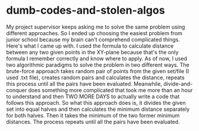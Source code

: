 # dumb-codes-and-stolen-algos
My project supervisor keeps asking me to solve the same problem using different approaches. So I ended up choosing the easiest problem from junior school because my brain can't comprehend complicated things. 
Here's what I came up with. 
I used the formula to calculate distance between any two given points in the XY-plane because that's the only formula I remember correctly and know where to apply. 
As of now, I used two algorithmic paradigms to solve the problem in two different ways. 
The brute-force approach takes random pair of points from the given set/file (I used .txt file), creates random pairs and calculates the distance, repeats this process until all the pairs have been evaluated. 
Meanwhile, divide-and-conquer does something more complicated that took me more than an hour to understand and then TWO MORE DAYS to actually write a code that follows this approach. So what this approach does is, it divides the given set into equal halves and then calculates the minimum distance separately for both halves. Then it takes the minimum of the two former minimum distances. The process repeats until all the pairs have been evaluated.
